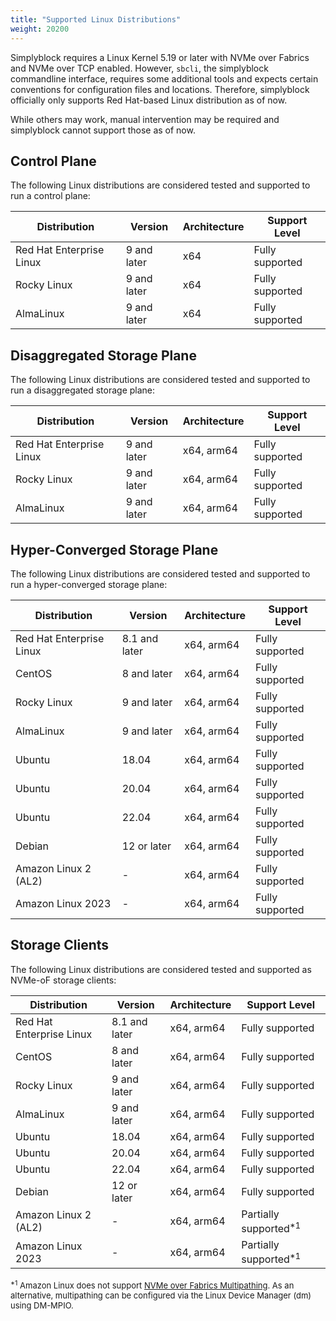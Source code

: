 ```yaml
---
title: "Supported Linux Distributions"
weight: 20200
---
```


Simplyblock requires a Linux Kernel 5.19 or later with NVMe over Fabrics and NVMe over TCP enabled. However, `sbcli`,
the simplyblock commandline interface, requires some additional tools and expects certain conventions for configuration
files and locations. Therefore, simplyblock officially only supports Red Hat-based Linux distribution as of now.

While others may work, manual intervention may be required and simplyblock cannot support those as of now.

## Control Plane

The following Linux distributions are considered tested and supported to run a control plane:

| Distribution             | Version     | Architecture | Support Level   |
|--------------------------|-------------|--------------|-----------------|
| Red Hat Enterprise Linux | 9 and later | x64          | Fully supported |
| Rocky Linux              | 9 and later | x64          | Fully supported |
| AlmaLinux                | 9 and later | x64          | Fully supported |

## Disaggregated Storage Plane

The following Linux distributions are considered tested and supported to run a disaggregated storage plane:

| Distribution             | Version     | Architecture | Support Level   |
|--------------------------|-------------|--------------|-----------------|
| Red Hat Enterprise Linux | 9 and later | x64, arm64   | Fully supported |
| Rocky Linux              | 9 and later | x64, arm64   | Fully supported |
| AlmaLinux                | 9 and later | x64, arm64   | Fully supported |

## Hyper-Converged Storage Plane

The following Linux distributions are considered tested and supported to run a hyper-converged storage plane:

| Distribution             | Version       | Architecture | Support Level   |
|--------------------------|---------------|--------------|-----------------|
| Red Hat Enterprise Linux | 8.1 and later | x64, arm64   | Fully supported |
| CentOS                   | 8 and later   | x64, arm64   | Fully supported |
| Rocky Linux              | 9 and later   | x64, arm64   | Fully supported |
| AlmaLinux                | 9 and later   | x64, arm64   | Fully supported |
| Ubuntu                   | 18.04         | x64, arm64   | Fully supported |
| Ubuntu                   | 20.04         | x64, arm64   | Fully supported |
| Ubuntu                   | 22.04         | x64, arm64   | Fully supported |
| Debian                   | 12 or later   | x64, arm64   | Fully supported |
| Amazon Linux 2 (AL2)     | -             | x64, arm64   | Fully supported |
| Amazon Linux 2023        | -             | x64, arm64   | Fully supported |

## Storage Clients

The following Linux distributions are considered tested and supported as NVMe-oF storage clients:

| Distribution             | Version       | Architecture | Support Level                    |
|--------------------------|---------------|--------------|----------------------------------|
| Red Hat Enterprise Linux | 8.1 and later | x64, arm64   | Fully supported                  |
| CentOS                   | 8 and later   | x64, arm64   | Fully supported                  |
| Rocky Linux              | 9 and later   | x64, arm64   | Fully supported                  |
| AlmaLinux                | 9 and later   | x64, arm64   | Fully supported                  |
| Ubuntu                   | 18.04         | x64, arm64   | Fully supported                  |
| Ubuntu                   | 20.04         | x64, arm64   | Fully supported                  |
| Ubuntu                   | 22.04         | x64, arm64   | Fully supported                  |
| Debian                   | 12 or later   | x64, arm64   | Fully supported                  |
| Amazon Linux 2 (AL2)     | -             | x64, arm64   | Partially supported<sup>*1</sup> |
| Amazon Linux 2023        | -             | x64, arm64   | Partially supported<sup>*1</sup> |

<span markdown style="font-size: small;"><sup>*1</sup> Amazon Linux does not support
[NVMe over Fabrics Multipathing](../important-notes/terminology.md#multipathing). As an alternative, multipathing can
be configured via the Linux Device Manager (dm) using DM-MPIO.</span> 
